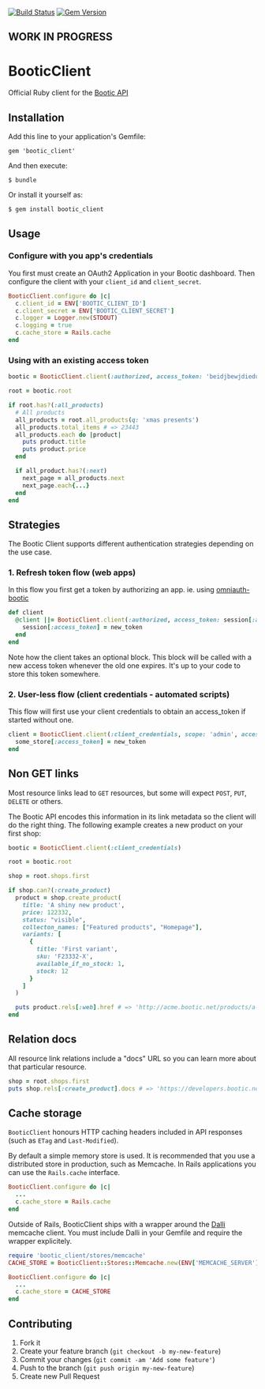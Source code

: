 [![Build Status](https://travis-ci.org/bootic/bootic_client.rb.svg?branch=master)](https://travis-ci.org/bootic/bootic_client.rb)
[![Gem Version](https://badge.fury.io/rb/bootic_client.svg)](http://badge.fury.io/rb/bootic_client)

## WORK IN PROGRESS

# BooticClient

Official Ruby client for the [Bootic API](https://developers.bootic.net)

## Installation

Add this line to your application's Gemfile:

    gem 'bootic_client'

And then execute:

    $ bundle

Or install it yourself as:

    $ gem install bootic_client

## Usage

### Configure with you app's credentials

You first must create an OAuth2 Application in your Bootic dashboard. Then configure the client with your `client_id` and `client_secret`.

```ruby
BooticClient.configure do |c|
  c.client_id = ENV['BOOTIC_CLIENT_ID']
  c.client_secret = ENV['BOOTIC_CLIENT_SECRET']
  c.logger = Logger.new(STDOUT)
  c.logging = true
  c.cache_store = Rails.cache
end
```

### Using with an existing access token

```ruby
bootic = BooticClient.client(:authorized, access_token: 'beidjbewjdiedue...', logging: true)

root = bootic.root

if root.has?(:all_products)
  # All products
  all_products = root.all_products(q: 'xmas presents')
  all_products.total_items # => 23443
  all_products.each do |product|
    puts product.title
    puts product.price
  end

  if all_product.has?(:next)
    next_page = all_products.next
    next_page.each{...}
  end
end
```

## Strategies

The Bootic Client supports different authentication strategies depending on the use case.

### 1. Refresh token flow (web apps)

In this flow you first get a token by authorizing an app. ie. using [omniauth-bootic](https://github.com/bootic/omniauth-bootic)

```ruby
def client
  @client ||= BooticClient.client(:authorized, access_token: session[:access_token]) do |new_token|
    session[:access_token] = new_token
  end
end
```
Note how the client takes an optional block. This block will be called with a new access token whenever the old one expires.
It's up to your code to store this token somewhere.

### 2. User-less flow (client credentials - automated scripts)

This flow will first use your client credentials to obtain an access_token if started without one.

```ruby
client = BooticClient.client(:client_credentials, scope: 'admin', access_token: some_store[:access_token]) do |new_token|
  some_store[:access_token] = new_token
end
```

## Non GET links

Most resource links lead to `GET` resources, but some will expect `POST`, `PUT`, `DELETE` or others.

The Bootic API encodes this information in its link metadata so the client will do the right thing. The following example creates a new product on your first shop:

```ruby
bootic = BooticClient.client(:client_credentials)

root = bootic.root

shop = root.shops.first

if shop.can?(:create_product)
  product = shop.create_product(
    title: 'A shiny new product',
    price: 122332,
    status: "visible",
    collecton_names: ["Featured products", "Homepage"],
    variants: [
      {
        title: 'First variant',
        sku: 'F23332-X',
        available_if_no_stock: 1,
        stock: 12
      }
    ]
  )

  puts product.rels[:web].href # => 'http://acme.bootic.net/products/a-shiny-new-product'
end
```

## Relation docs

All resource link relations include a "docs" URL so you can learn more about that particular resource.

```ruby
shop = root.shops.first
puts shop.rels[:create_product].docs # => 'https://developers.bootic.net/rels/create_product'
```

## Cache storage

`BooticClient` honours HTTP caching headers included in API responses (such as `ETag` and `Last-Modified`).

By default a simple memory store is used. It is recommended that you use a distributed store in production, such as Memcache. In Rails applications you can use the `Rails.cache` interface.

```ruby
BooticClient.configure do |c|
  ...
  c.cache_store = Rails.cache
end
```

Outside of Rails, BooticClient ships with a wrapper around the [Dalli](https://github.com/mperham/dalli) memcache client. 
You must include Dalli in your Gemfile and require the wrapper explicitely.

```ruby
require 'bootic_client/stores/memcache'
CACHE_STORE = BooticClient::Stores::Memcache.new(ENV['MEMCACHE_SERVER'])

BooticClient.configure do |c|
  ...
  c.cache_store = CACHE_STORE
end
```

## Contributing

1. Fork it
2. Create your feature branch (`git checkout -b my-new-feature`)
3. Commit your changes (`git commit -am 'Add some feature'`)
4. Push to the branch (`git push origin my-new-feature`)
5. Create new Pull Request

